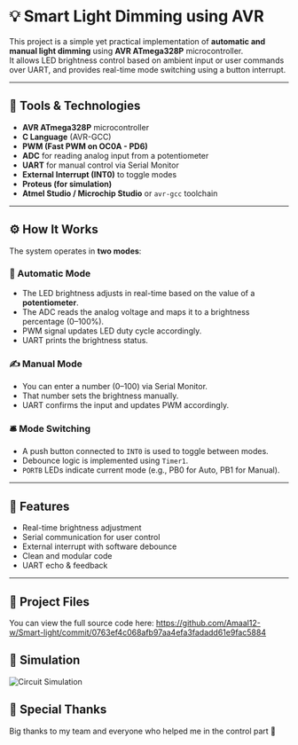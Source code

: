 # 💡 Smart Light Dimming using AVR

This project is a simple yet practical implementation of **automatic and manual light dimming** using **AVR ATmega328P** microcontroller.  
It allows LED brightness control based on ambient input or user commands over UART, and provides real-time mode switching using a button interrupt.

---

## 🔧 Tools & Technologies

- **AVR ATmega328P** microcontroller  
- **C Language** (AVR-GCC)  
- **PWM (Fast PWM on OC0A - PD6)**  
- **ADC** for reading analog input from a potentiometer  
- **UART** for manual control via Serial Monitor  
- **External Interrupt (INT0)** to toggle modes  
- **Proteus (for simulation)**  
- **Atmel Studio / Microchip Studio** or `avr-gcc` toolchain  

---

## ⚙️ How It Works

The system operates in **two modes**:

### 🔁 Automatic Mode
- The LED brightness adjusts in real-time based on the value of a **potentiometer**.
- The ADC reads the analog voltage and maps it to a brightness percentage (0–100%).
- PWM signal updates LED duty cycle accordingly.
- UART prints the brightness status.

### ✍️ Manual Mode
- You can enter a number (0–100) via Serial Monitor.
- That number sets the brightness manually.
- UART confirms the input and updates PWM accordingly.

### 🛎️ Mode Switching
- A push button connected to `INT0` is used to toggle between modes.
- Debounce logic is implemented using `Timer1`.
- `PORTB` LEDs indicate current mode (e.g., PB0 for Auto, PB1 for Manual).

---

## 🧪 Features

- Real-time brightness adjustment  
- Serial communication for user control  
- External interrupt with software debounce  
- Clean and modular code  
- UART echo & feedback  

---

## 📁 Project Files

You can view the full source code here: 
https://github.com/Amaal12-w/Smart-light/commit/0763ef4c068afb97aa4efa3fadadd61e9fac5884
## 📸 Simulation

![Circuit Simulation](images/proteus-circuit.png)

## 🙏 Special Thanks

Big thanks to my team and everyone who helped me in the control part 💚

